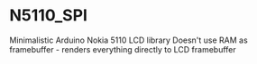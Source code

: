 # N5110_SPI
Minimalistic Arduino Nokia 5110 LCD library
Doesn't use RAM as framebuffer - renders everything directly to LCD framebuffer
